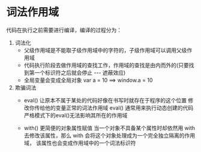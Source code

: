 # 词法作用域

代码在执行之前需要进行编译，编译的过程分为：

1. 词法化
    - 父级作用域是不能取子级作用域中的字符的，子级作用域可以调用父级作用域
    - 代码执行阶段去做作用域的查找工作，作用域的查找是由内而外的(只要找到第一个标识符之后就会停止 --- 遮蔽效应)
    - 全局变量会变成全局对象  var a = 10 ==> window.a = 10 
2. 欺骗词法
    - eval() 让原本不属于某处的代码好像在书写时就存在于程序的这个位置 
            修改你传给他的变量正常的词法作用域
            eval() 通常用来执行动态创建的代码
            严格模式下的eval()无法影响其所在的作用域

    - with() 更简便的对象属性赋值
            当一个对象不具备某个属性时却依然用 with 去修改该属性，那么 with 会将这个对象处理成为一个完全独立隔离的作用域，
            该属性也会变成作用域中的一个词法标识符